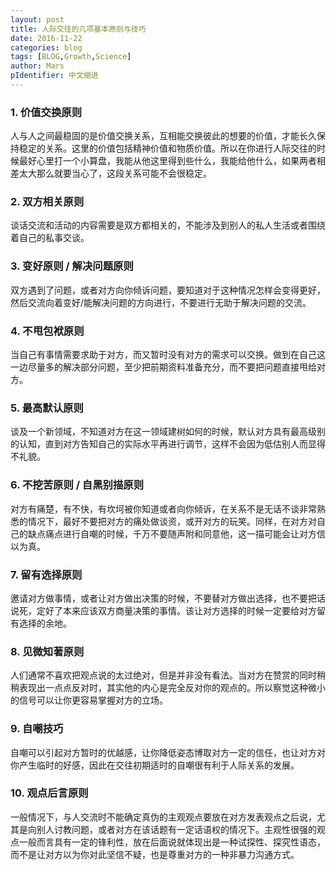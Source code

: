 ```yaml
---
layout: post
title: 人际交往的几项基本原则与技巧
date: 2016-11-22
categories: blog
tags: [BLOG,Growth,Science]
author: Mars
pIdentifier: 中文缩进
---
```

### 1. 价值交换原则  
人与人之间最稳固的是价值交换关系，互相能交换彼此的想要的价值，才能长久保持稳定的关系。这里的价值包括精神价值和物质价值。所以在你进行人际交往的时候最好心里打一个小算盘，我能从他这里得到些什么，我能给他什么，如果两者相差太大那么就要当心了，这段关系可能不会很稳定。    
### 2. 双方相关原则  
谈话交流和活动的内容需要是双方都相关的，不能涉及到别人的私人生活或者围绕着自己的私事交谈。    
### 3. 变好原则 / 解决问题原则  
双方遇到了问题，或者对方向你倾诉问题，要知道对于这种情况怎样会变得更好，然后交流向着变好/能解决问题的方向进行，不要进行无助于解决问题的交流。    
### 4. 不甩包袱原则  
当自己有事情需要求助于对方，而又暂时没有对方的需求可以交换。做到在自己这一边尽量多的解决部分问题，至少把前期资料准备充分，而不要把问题直接甩给对方。    
### 5. 最高默认原则  
谈及一个新领域，不知道对方在这一领域建树如何的时候，默认对方具有最高级别的认知，直到对方告知自己的实际水平再进行调节，这样不会因为低估别人而显得不礼貌。    
### 6. 不挖苦原则 / 自黑别描原则  
对方有痛楚，有不快，有坎坷被你知道或者向你倾诉，在关系不是无话不谈非常熟悉的情况下，最好不要把对方的痛处做谈资，或开对方的玩笑。同样，在对方对自己的缺点痛点进行自嘲的时候，千万不要随声附和同意他，这一描可能会让对方信以为真。    
### 7. 留有选择原则  
邀请对方做事情，或者让对方做出决策的时候，不要替对方做出选择，也不要把话说死，定好了本来应该双方商量决策的事情。该让对方选择的时候一定要给对方留有选择的余地。    
### 8. 见微知著原则  
人们通常不喜欢把观点说的太过绝对，但是并非没有看法。当对方在赞赏的同时稍稍表现出一点点反对时，其实他的内心是完全反对你的观点的。所以察觉这种微小的信号可以让你更容易掌握对方的立场。
### 9. 自嘲技巧  
自嘲可以引起对方暂时的优越感，让你降低姿态博取对方一定的信任，也让对方对你产生临时的好感，因此在交往初期适时的自嘲很有利于人际关系的发展。    
### 10. 观点后言原则  
一般情况下，与人交流时不能确定真伪的主观观点要放在对方发表观点之后说，尤其是向别人讨教问题，或者对方在该话题有一定话语权的情况下。主观性很强的观点一般而言具有一定的锋利性，放在后面说就体现出是一种试探性、探究性语态，而不是让对方以为你对此坚信不疑，也是尊重对方的一种非暴力沟通方式。
